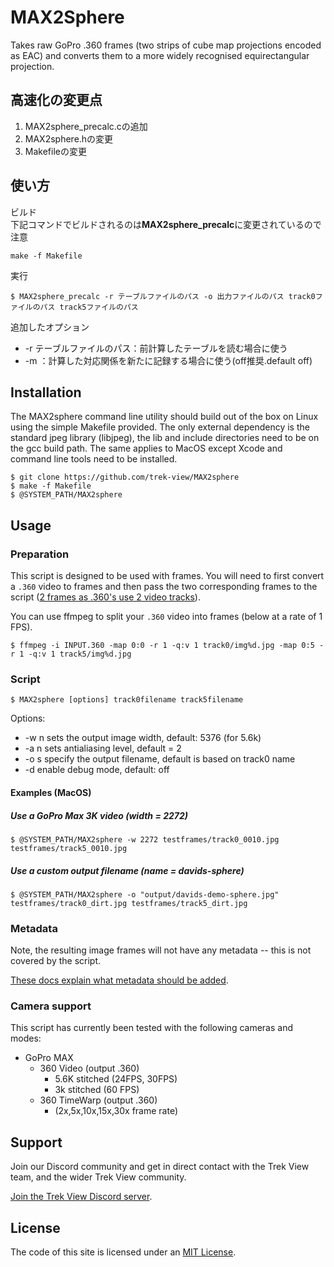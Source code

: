 # MAX2Sphere

Takes raw GoPro .360 frames (two strips of cube map projections encoded as EAC) and converts them to a more widely recognised equirectangular projection.
## 高速化の変更点
1. MAX2sphere_precalc.cの追加
2. MAX2sphere.hの変更
3. Makefileの変更
## 使い方
ビルド\
下記コマンドでビルドされるのは**MAX2sphere_precalc**に変更されているので注意
```
make -f Makefile
```
実行
```
$ MAX2sphere_precalc -r テーブルファイルのパス -o 出力ファイルのパス track0ファイルのパス track5ファイルのパス
```
追加したオプション
- -r テーブルファイルのパス：前計算したテーブルを読む場合に使う
- -m ：計算した対応関係を新たに記録する場合に使う(off推奨.default off)
## Installation

The MAX2sphere command line utility should build out of the box on Linux using the simple Makefile provided. The only external dependency is the standard jpeg library (libjpeg), the lib and include directories need to be on the gcc build path. The same applies to MacOS except Xcode and command line tools need to be installed.

```
$ git clone https://github.com/trek-view/MAX2sphere
$ make -f Makefile
$ @SYSTEM_PATH/MAX2sphere
```

## Usage

### Preparation

This script is designed to be used with frames. You will need to first convert a `.360` video to frames and then pass the two corresponding frames to the script ([2 frames as .360's use 2 video tracks](https://www.trekview.org/blog/2021/reverse-engineering-gopro-360-file-format-part-1/)).

You can use ffmpeg to split your `.360` video into frames (below at a rate of 1 FPS).

```
$ ffmpeg -i INPUT.360 -map 0:0 -r 1 -q:v 1 track0/img%d.jpg -map 0:5 -r 1 -q:v 1 track5/img%d.jpg
```

### Script

```
$ MAX2sphere [options] track0filename track5filename
```

Options:

* -w n sets the output image width, default: 5376 (for 5.6k)
* -a n sets antialiasing level, default = 2
* -o s specify the output filename, default is based on track0 name
* -d enable debug mode, default: off

#### Examples (MacOS)

##### Use a GoPro Max 3K video (width = 2272)

```
$ @SYSTEM_PATH/MAX2sphere -w 2272 testframes/track0_0010.jpg testframes/track5_0010.jpg
```

##### Use a custom output filename (name = davids-sphere)

```
$ @SYSTEM_PATH/MAX2sphere -o "output/davids-demo-sphere.jpg" testframes/track0_dirt.jpg testframes/track5_dirt.jpg
```

### Metadata

Note, the resulting image frames will not have any metadata -- this is not covered by the script.

[These docs explain what metadata should be added](https://guides.trekview.org/explorer/developer-docs/sequence-functions/process#videos-360s).

### Camera support

This script has currently been tested with the following cameras and modes:

* GoPro MAX
	* 360 Video (output .360)
		* 5.6K stitched (24FPS, 30FPS)
		* 3k stitched (60 FPS)
	* 360 TimeWarp (output .360)
		* (2x,5x,10x,15x,30x frame rate)

## Support

Join our Discord community and get in direct contact with the Trek View team, and the wider Trek View community.

[Join the Trek View Discord server](https://discord.gg/ZVk7h9hCfw).

## License

The code of this site is licensed under an [MIT License](/LICENSE).


